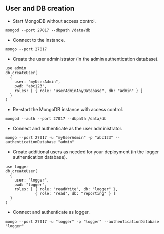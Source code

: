 

## User and DB creation

* Start MongoDB without access control.
		
``` 
mongod --port 27017 --dbpath /data/db 
```

* Connect to the instance.

```
mongo --port 27017
```


*  Create the user administrator (in the admin authentication database).

```
use admin
db.createUser(
  {
    user: "myUserAdmin",
    pwd: "abc123",
    roles: [ { role: "userAdminAnyDatabase", db: "admin" } ]
  }
)
```

*  Re-start the MongoDB instance with access control.

```
mongod --auth --port 27017 --dbpath /data/db
```


*  Connect and authenticate as the user administrator.

```
mongo --port 27017 -u "myUserAdmin" -p "abc123" --authenticationDatabase "admin"
```

*  Create additional users as needed for your deployment (in the logger authentication database).

```
use logger
db.createUser(
  {
    user: "logger",
    pwd: "logger",
    roles: [ { role: "readWrite", db: "logger" },
             { role: "read", db: "reporting" } ]
  }
)
```


*  Connect and authenticate as logger.

```
mongo --port 27017 -u "logger" -p "logger" --authenticationDatabase "logger"
```


